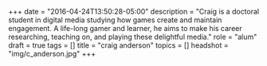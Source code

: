 +++
date = "2016-04-24T13:50:28-05:00"
description = "Craig is a doctoral student in digital media studying how games create and maintain engagement. A life-long gamer and learner, he aims to make his career researching, teaching on, and playing these delightful media."
role = "alum"
draft = true
tags = []
title = "craig anderson"
topics = []
headshot = "img/c_anderson.jpg"
+++
